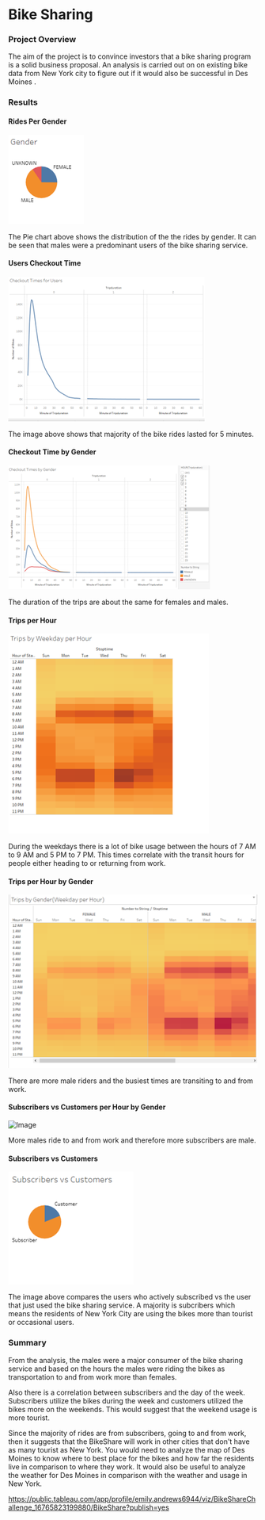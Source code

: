 # Bike Sharing

### Project Overview

The aim of the project is to convince investors that a bike sharing program is a solid business proposal. An analysis is carried out on on existing bike data from New York city to figure out if it would also be successful in Des Moines .

### Results

#### Rides Per Gender

![Image](/Images/Gender.png)

The Pie chart above shows the distribution of the the rides by gender. It can be seen that males were a predominant users of the bike sharing service.

#### Users Checkout Time

![Image](/images/checkout_times_for_users.png)

The image above shows that majority of the bike rides lasted for 5 minutes.

#### Checkout Time by Gender

![Image](/Images/checkout_time_by_gender.png)

The duration of the trips are about the same for females and males.

#### Trips per Hour

![Image](/Images/trips_hour.png)

During the weekdays there is a lot of bike usage between the hours of 7 AM to 9 AM and 5 PM to 7 PM. This times correlate with the transit hours for people either heading to or returning from work.

#### Trips per Hour by Gender

![Image](/Images/Trips_weekday_gender.png)

There are more male riders and the busiest times are transiting to and from work.

#### Subscribers vs Customers per Hour by Gender

![Image](/Images/subcribers_customer_gender.png)

More males ride to and from work and therefore more subscribers are male.


#### Subscribers vs Customers

![Image](/Images/subscribers_vs_customers.png)

The image above compares the users who actively subscribed vs the user that just used the bike sharing service. A majority is subcribers which means the residents of New York City are using the bikes more than tourist or occasional users.

### Summary 

From the analysis, the males were a major consumer of the bike sharing service and based on the hours the males were riding the bikes as transportation to and from work more than females.

Also there is a correlation between subscribers and the day of the week.   Subscribers utilize the bikes during the week and customers utilized the bikes more on the weekends.   This would suggest that the weekend usage is more tourist.

Since the majority of rides are from subscribers, going to and from work, then it suggests that the BikeShare will work in other cities that don't have as many tourist as New York.   You would need to analyze the map of Des Moines to know where to best place for the bikes and how far the residents live in comparison to where they work. It would also be useful to analyze the weather for Des Moines in comparison with the weather and usage in New York.   

https://public.tableau.com/app/profile/emily.andrews6944/viz/BikeShareChallenge_16765823199880/BikeShare?publish=yes
